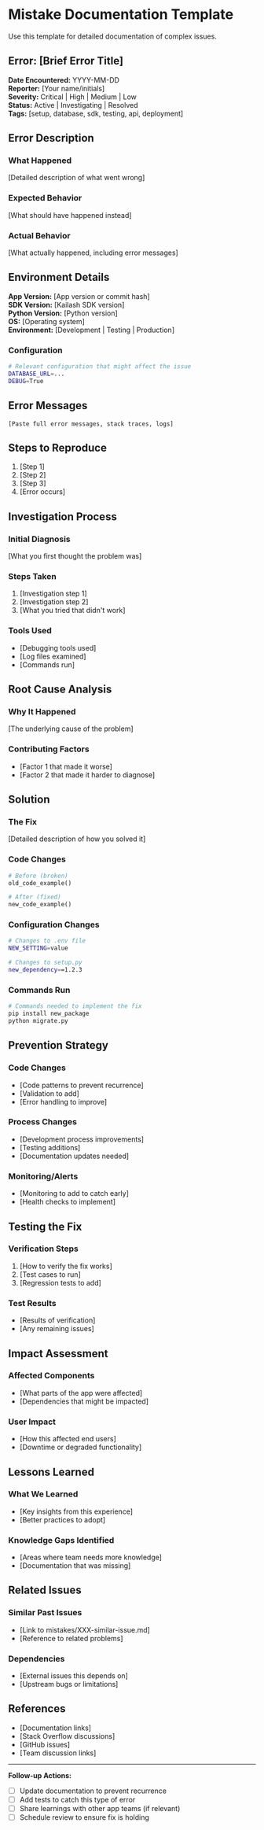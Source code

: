 # Mistake Documentation Template

Use this template for detailed documentation of complex issues.

## Error: [Brief Error Title]

**Date Encountered:** YYYY-MM-DD  
**Reporter:** [Your name/initials]  
**Severity:** Critical | High | Medium | Low  
**Status:** Active | Investigating | Resolved  
**Tags:** [setup, database, sdk, testing, api, deployment]

## Error Description

### What Happened
[Detailed description of what went wrong]

### Expected Behavior
[What should have happened instead]

### Actual Behavior
[What actually happened, including error messages]

## Environment Details

**App Version:** [App version or commit hash]  
**SDK Version:** [Kailash SDK version]  
**Python Version:** [Python version]  
**OS:** [Operating system]  
**Environment:** [Development | Testing | Production]

### Configuration
```bash
# Relevant configuration that might affect the issue
DATABASE_URL=...
DEBUG=True
```

## Error Messages

```
[Paste full error messages, stack traces, logs]
```

## Steps to Reproduce

1. [Step 1]
2. [Step 2]
3. [Step 3]
4. [Error occurs]

## Investigation Process

### Initial Diagnosis
[What you first thought the problem was]

### Steps Taken
1. [Investigation step 1]
2. [Investigation step 2]
3. [What you tried that didn't work]

### Tools Used
- [Debugging tools used]
- [Log files examined]
- [Commands run]

## Root Cause Analysis

### Why It Happened
[The underlying cause of the problem]

### Contributing Factors
- [Factor 1 that made it worse]
- [Factor 2 that made it harder to diagnose]

## Solution

### The Fix
[Detailed description of how you solved it]

### Code Changes
```python
# Before (broken)
old_code_example()

# After (fixed)
new_code_example()
```

### Configuration Changes
```bash
# Changes to .env file
NEW_SETTING=value

# Changes to setup.py
new_dependency==1.2.3
```

### Commands Run
```bash
# Commands needed to implement the fix
pip install new_package
python migrate.py
```

## Prevention Strategy

### Code Changes
- [Code patterns to prevent recurrence]
- [Validation to add]
- [Error handling to improve]

### Process Changes
- [Development process improvements]
- [Testing additions]
- [Documentation updates needed]

### Monitoring/Alerts
- [Monitoring to add to catch early]
- [Health checks to implement]

## Testing the Fix

### Verification Steps
1. [How to verify the fix works]
2. [Test cases to run]
3. [Regression tests to add]

### Test Results
- [Results of verification]
- [Any remaining issues]

## Impact Assessment

### Affected Components
- [What parts of the app were affected]
- [Dependencies that might be impacted]

### User Impact
- [How this affected end users]
- [Downtime or degraded functionality]

## Lessons Learned

### What We Learned
- [Key insights from this experience]
- [Better practices to adopt]

### Knowledge Gaps Identified
- [Areas where team needs more knowledge]
- [Documentation that was missing]

## Related Issues

### Similar Past Issues
- [Link to mistakes/XXX-similar-issue.md]
- [Reference to related problems]

### Dependencies
- [External issues this depends on]
- [Upstream bugs or limitations]

## References

- [Documentation links]
- [Stack Overflow discussions]
- [GitHub issues]
- [Team discussion links]

---

**Follow-up Actions:**
- [ ] Update documentation to prevent recurrence
- [ ] Add tests to catch this type of error
- [ ] Share learnings with other app teams (if relevant)
- [ ] Schedule review to ensure fix is holding